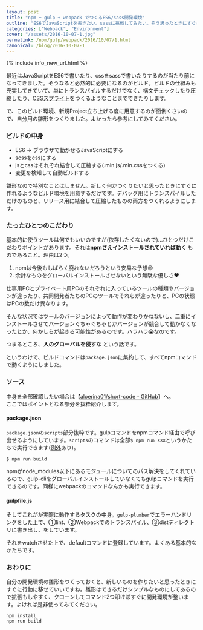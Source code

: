 ```yaml
---
layout: post
title: "npm + gulp + webpack でつくるES6/sass開発環境"
outline: "ES6でJavaScriptを書きたい。sassに挑戦してみたい。そう思ったときにすぐに開発を始める開発環境を用意してみました。クローンしてコマンド2つで使えるので参考にしてみてください。"
categories: ["Webpack", "Environment"]
cover: "/assets/2016-10-07-1.jpg"
permalink: /npm/gulp/webpack/2016/10/07/1.html
canonical: /blog/2016-10-07-1
---
```


{% include info_new_url.html %}

最近はJavaScriptをES6で書いたり、cssをsassで書いたりするのが当たり前になってきました。そうなると必然的に必要になるのがビルド。ビルドの仕組みも充実してきていて、単にトランスパイルするだけでなく、構文チェックしたり圧縮したり、[CSSスプライト](http://lopan.jp/css-sprites/)をつくるようなことまでできたりします。

で、このビルド環境、新規Project立ち上げる度に用意するのが面倒くさいので、自分用の雛形をつくりました。よかったら参考にしてみてください。



### ビルドの中身

- ES6 → ブラウザで動かせるJavaScriptにする
- scssをcssにする
- jsとcssはそれぞれ結合して圧縮する(.min.js/.min.cssをつくる)
- 変更を検知して自動ビルドする

雛形なので特別なことはしません。新しく何かつくりたいと思ったときにすぐに作れるようなビルド環境を用意するだけです。デバッグ用にトランスパイルしただけのものと、リリース用に結合して圧縮したものの両方をつくれるようにします。


### たったひとつのこだわり

基本的に使うツールは何でもいいのですが(依存したくないので)…ひとつだけこだわりポイントがあります。それは**npmさえインストールされていれば動く** ものであること。理由は2つ。

1. npmは今後もしばらく廃れないだろうという安易な予想😉
2. 余計なものをグローバルインストールさせないという無駄な優しさ❤

仕事用PCとプライベート用PCのそれぞれに入っているツールの種類やバージョンが違ったり、共同開発者たちのPCのツールでそれらが違ったりと、PCの状態はPCの数だけ異なります。

そんな状況ではツールのバージョンによって動作が変わりかねないし、二重にインストールさせてバージョンぐちゃぐちゃとかバージョンが競合して動かなくなったとか、何かしらが起きる可能性があるのです。ハラハラ😱なのです。

つまるところ、**人のグローバルを侵すな** という話です。

というわけで、ビルドコマンドは`package.json`に集約して、すべてnpmコマンドで動くようにしました。


### ソース
中身を全部確認したい場合は【[aloerina01/short-code  - GitHub](https://github.com/aloerina01/short-code)】へ。  
ここではポイントとなる部分を抜粋紹介します。

#### package.json

<script src="https://gist.github.com/aloerina01/04e8dd2903509a0e23b0a0b0f5d32ebe.js"></script>

`package.json`の`scripts`部分抜粋です。gulpコマンドをnpmコマンド経由で呼び出せるようにしています。`scripts`のコマンドは全部`$ npm run XXX`というかたちで実行できます([例外](http://qiita.com/axross/items/a2a0d148e40b66074858#%E6%84%8F%E5%91%B3%E4%BB%98%E3%81%91%E3%81%A0%E3%81%91%E3%81%8C%E3%81%95%E3%82%8C%E3%81%9Fnpm-scripts)あり)。

```
$ npm run build
```

npmがnode_modules以下にあるモジュールについてのパス解決をしてくれているので、gulp-cliをグローバルインストールしていなくてもgulpコマンドを実行できるのです。同様にwebpackのコマンドなんかも実行できます。

#### gulpfile.js

<script src="https://gist.github.com/aloerina01/1e876b9beb99e46a2fa2458ce09432a7.js"></script>

そしてこれがが実際に動作するタスクの中身。`gulp-plumber`でエラーハンドリングをした上で、①lint、②Webpackでのトランスパイル、③distディレクトリに書き出し、をしています。

それをwatchさせた上で、defaultコマンドに登録しています。よくある基本的なかたちです。


### おわりに

自分の開発環境の雛形をつくっておくと、新しいものを作りたいと思ったときにすぐに行動に移せていいですね。雛形はできるだけシンプルなものにしてあるので拡張もしやすく、クローンしてコマンド2つ叩けばすぐに開発環境が整います。よければ是非使ってみてください。

```
npm install
npm run build
```
